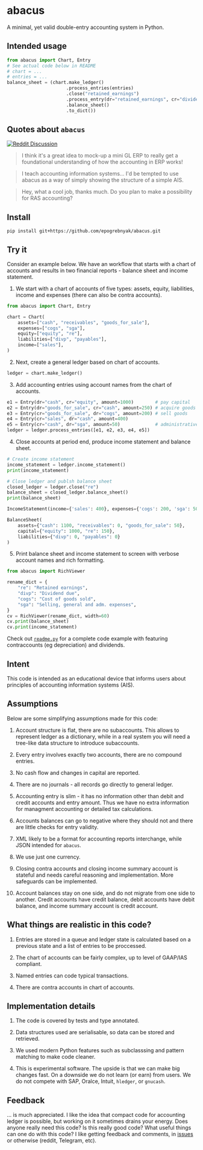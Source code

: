 # abacus

A minimal, yet valid double-entry accounting system in Python.

## Intended usage

```python
from abacus import Chart, Entry
# See actual code below in README
# chart = ...
# entries = ...
balance_sheet = (chart.make_ledger()
                      .process_entries(entries)
                      .close("retained_earnings")
                      .process_entry(dr="retained_earnings", cr="dividend_payable", amount=700)
                      .balance_sheet()
                      .to_dict())
```

## Quotes about `abacus`

[![Reddit Discussion](https://img.shields.io/badge/Reddit-%23FF4500.svg?style=for-the-badge&logo=Reddit&logoColor=white)](https://www.reddit.com/r/Accounting/comments/136rrit/wrote_an_accounting_demo_in_python/)

> I think it's a great idea to mock-up a mini GL ERP to really get a foundational understanding of how the accounting in ERP works!

> I teach accounting information systems... I'd be tempted to use abacus as a way of simply showing the structure of a simple AIS.

> Hey, what a cool job, thanks much. Do you plan to make a possibility for RAS accounting?

## Install

```
pip install git+https://github.com/epogrebnyak/abacus.git
```

## Try it

Consider an example below. We have an workflow that starts with a chart of accounts
and results in two financial reports - balance sheet and income statement.

1. We start with a chart of accounts of five types: assets, equity, liabilities, income and expenses (there can also be contra accounts).

```python
from abacus import Chart, Entry

chart = Chart(
    assets=["cash", "receivables", "goods_for_sale"],
    expenses=["cogs", "sga"],
    equity=["equity", "re"],
    liabilities=["divp", "payables"],
    income=["sales"],
)
```

2. Next, create a general ledger based on chart of accounts.

```python
ledger = chart.make_ledger()
```

3. Add accounting entries using account names from the chart of accounts.

```python
e1 = Entry(dr="cash", cr="equity", amount=1000)        # pay capital
e2 = Entry(dr="goods_for_sale", cr="cash", amount=250) # acquire goods
e3 = Entry(cr="goods_for_sale", dr="cogs", amount=200) # sell goods
e4 = Entry(cr="sales", dr="cash", amount=400)
e5 = Entry(cr="cash", dr="sga", amount=50)             # administrative expenses
ledger = ledger.process_entries([e1, e2, e3, e4, e5])
```

4. Close accounts at period end, produce income statement and balance sheet.

```python
# Create income statement
income_statement = ledger.income_statement()
print(income_statement)

# Close ledger and publsh balance sheet
closed_ledger = ledger.close("re")
balance_sheet = closed_ledger.balance_sheet()
print(balance_sheet)
```

```python
IncomeStatement(income={'sales': 400}, expenses={'cogs': 200, 'sga': 50})
```

```python
BalanceSheet(
    assets={"cash": 1100, "receivables": 0, "goods_for_sale": 50},
    capital={"equity": 1000, "re": 150},
    liabilities={"divp": 0, "payables": 0}
)
```

5. Print balance sheet and income statement to screen with verbose account names and
   rich formatting.

```python
from abacus import RichViewer

rename_dict = {
    "re": "Retained earnings",
    "divp": "Dividend due",
    "cogs": "Cost of goods sold",
    "sga": "Selling, general and adm. expenses",
}
cv = RichViewer(rename_dict, width=60)
cv.print(balance_sheet)
cv.print(income_statement)
```

Check out [`readme.py`](readme.py) for a complete code example with
featuring contraccounts (eg depreciation) and dividends.

## Intent

This code is intended as an educational device that informs
users about principles of accounting information systems (AIS).

## Assumptions

Below are some simplifying assumptions made for this code:

1. Account structure is flat, there are no subaccounts.
   This allows to represent ledger as a dictionary, while
   in a real system you will need a tree-like data structure
   to introduce subaccounts.

2. Every entry involves exactly two accounts, there are no compound entries.

3. No cash flow and changes in capital are reported.

4. There are no journals - all records go directly to general ledger.

5. Accounting entry is slim - it has no information other than debit and credit accounts
   and entry amount. Thus we have no extra information for managment accounting or
   detailed tax calculations.

6. Accounts balances can go to negative where they should not and there are little checks for entry validity.

7. XML likely to be a format for accounting reports interchange, while JSON intended for `abacus`.

8. We use just one currency.

9. Closing contra accounts and closing income summary account is stateful and needs careful
   reasoning and implementation. More safeguards can be implemented.

10. Account balances stay on one side, and do not migrate from one side to another.
    Credit accounts have credit balance, debit accounts have debit balance,
    and income summary account is credit account.

## What things are realistic in this code?

1. Entries are stored in a queue and ledger state is calculated
   based on a previous state and a list of entries to be proccessed.

2. The chart of accounts can be fairly complex, up to level of GAAP/IAS compliant.

3. Named entries can code typical transactions.

4. There are contra accounts in chart of accounts.

## Implementation details

1. The code is covered by tests and type annotated.

2. Data structures used are serialisable, so data can be stored and retrieved.

3. We used modern Python features such as subclasssing and pattern matching to make code cleaner.

4. This is experimental software. The upside is that we can make big changes fast. On a downside we do not learn (or earn) from users. We do not compete with SAP, Oralce, Intuit,
   `hledger`, or `gnucash`.

## Feedback

... is much appreciated. I like the idea that compact code for accounting
ledger is possible, but working on it sometimes drains your energy.
Does anyone really need this code? Is this really good code? What useful things
can one do with this code? I like getting feedback and comments,
in [issues](https://github.com/epogrebnyak/abacus/issues)
or otherwise (reddit, Telegram, etc).

